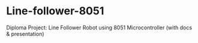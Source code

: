 # Line-follower-8051
Diploma Project: Line Follower Robot using 8051 Microcontroller (with docs &amp; presentation)
